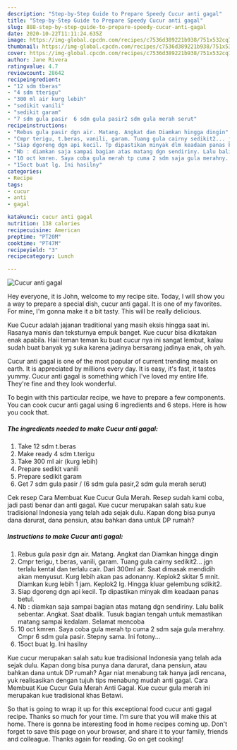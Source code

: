 ```yaml
---
description: "Step-by-Step Guide to Prepare Speedy Cucur anti gagal"
title: "Step-by-Step Guide to Prepare Speedy Cucur anti gagal"
slug: 888-step-by-step-guide-to-prepare-speedy-cucur-anti-gagal
date: 2020-10-22T11:11:24.635Z
image: https://img-global.cpcdn.com/recipes/c7536d389221b938/751x532cq70/cucur-anti-gagal-foto-resep-utama.jpg
thumbnail: https://img-global.cpcdn.com/recipes/c7536d389221b938/751x532cq70/cucur-anti-gagal-foto-resep-utama.jpg
cover: https://img-global.cpcdn.com/recipes/c7536d389221b938/751x532cq70/cucur-anti-gagal-foto-resep-utama.jpg
author: Jane Rivera
ratingvalue: 4.7
reviewcount: 28642
recipeingredient:
- "12 sdm tberas"
- "4 sdm tterigu"
- "300 ml air kurg lebih"
- "sedikit vanili"
- "sedikit garam"
- "7 sdm gula pasir  6 sdm gula pasir2 sdm gula merah serut"
recipeinstructions:
- "Rebus gula pasir dgn air. Matang. Angkat dan Diamkan hingga dingin"
- "Cmpr terigu, t.beras, vanili, garam. Tuang gula cairny sedikit2... jgn terlalu kental dan terlalu cair. Dari 300ml air. Saat dimasak mendidih akan menyusut. Kurg lebih akan pas adonanny. Keplok2 skitar 5 mnit. Diamkan kurg lebih 1 jam. Keplok2 lg. Hingga kluar gelembung sdikit2."
- "Siap dgoreng dgn api kecil. Tp dipastikan minyak dlm keadaan panas betul."
- "Nb : diamkan saja sampai bagian atas matang dgn sendiriny. Lalu balik sebentar. Angkat. Saat dbalik. Tusuk bagian tengah untuk memastikan matang sampai kedalam. Selamat mencoba"
- "10 oct kmren. Saya coba gula merah tp cuma 2 sdm saja gula merahny. Cmpr 6 sdm gula pasir. Stepny sama. Ini fotony..."
- "15oct buat lg. Ini hasilny"
categories:
- Recipe
tags:
- cucur
- anti
- gagal

katakunci: cucur anti gagal 
nutrition: 138 calories
recipecuisine: American
preptime: "PT20M"
cooktime: "PT47M"
recipeyield: "3"
recipecategory: Lunch

---
```



![Cucur anti gagal](https://img-global.cpcdn.com/recipes/c7536d389221b938/751x532cq70/cucur-anti-gagal-foto-resep-utama.jpg)

Hey everyone, it is John, welcome to my recipe site. Today, I will show you a way to prepare a special dish, cucur anti gagal. It is one of my favorites. For mine, I'm gonna make it a bit tasty. This will be really delicious.

Kue Cucur adalah jajanan traditional yang masih eksis hingga saat ini. Rasanya manis dan teksturnya empuk banget. Kue cucur bisa dikatakan enak apabila. Haii teman teman ku buat cucur nya ini sangat lembut, kalau sudah buat banyak yg suka karena jadinya bersarang jadinya enak, oh yah.

Cucur anti gagal is one of the most popular of current trending meals on earth. It is appreciated by millions every day. It is easy, it's fast, it tastes yummy. Cucur anti gagal is something which I've loved my entire life. They're fine and they look wonderful.


To begin with this particular recipe, we have to prepare a few components. You can cook cucur anti gagal using 6 ingredients and 6 steps. Here is how you cook that.

<!--inarticleads1-->

##### The ingredients needed to make Cucur anti gagal:

1. Take 12 sdm t.beras
1. Make ready 4 sdm t.terigu
1. Take 300 ml air (kurg lebih)
1. Prepare sedikit vanili
1. Prepare sedikit garam
1. Get 7 sdm gula pasir / (6 sdm gula pasir,2 sdm gula merah serut)


Cek resep Cara Membuat Kue Cucur Gula Merah. Resep sudah kami coba, jadi pasti benar dan anti gagal. Kue cucur merupakan salah satu kue tradisional Indonesia yang telah ada sejak dulu. Kapan dong bisa punya dana darurat, dana pensiun, atau bahkan dana untuk DP rumah? 

<!--inarticleads2-->

##### Instructions to make Cucur anti gagal:

1. Rebus gula pasir dgn air. Matang. Angkat dan Diamkan hingga dingin
1. Cmpr terigu, t.beras, vanili, garam. Tuang gula cairny sedikit2... jgn terlalu kental dan terlalu cair. Dari 300ml air. Saat dimasak mendidih akan menyusut. Kurg lebih akan pas adonanny. Keplok2 skitar 5 mnit. Diamkan kurg lebih 1 jam. Keplok2 lg. Hingga kluar gelembung sdikit2.
1. Siap dgoreng dgn api kecil. Tp dipastikan minyak dlm keadaan panas betul.
1. Nb : diamkan saja sampai bagian atas matang dgn sendiriny. Lalu balik sebentar. Angkat. Saat dbalik. Tusuk bagian tengah untuk memastikan matang sampai kedalam. Selamat mencoba
1. 10 oct kmren. Saya coba gula merah tp cuma 2 sdm saja gula merahny. Cmpr 6 sdm gula pasir. Stepny sama. Ini fotony...
1. 15oct buat lg. Ini hasilny


Kue cucur merupakan salah satu kue tradisional Indonesia yang telah ada sejak dulu. Kapan dong bisa punya dana darurat, dana pensiun, atau bahkan dana untuk DP rumah? Agar niat menabung tak hanya jadi rencana, yuk realisasikan dengan tujuh tips menabung mudah anti gagal. Cara Membuat Kue Cucur Gula Merah Anti Gagal. Kue cucur gula merah ini merupakan kue tradisional khas Betawi. 

So that is going to wrap it up for this exceptional food cucur anti gagal recipe. Thanks so much for your time. I'm sure that you will make this at home. There is gonna be interesting food in home recipes coming up. Don't forget to save this page on your browser, and share it to your family, friends and colleague. Thanks again for reading. Go on get cooking!
